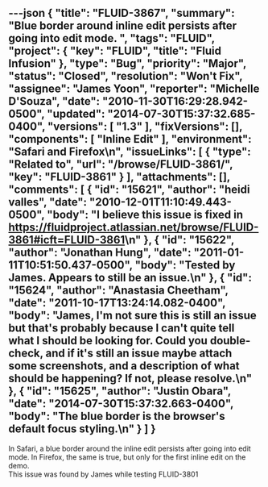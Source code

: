 ---json
{
  "title": "FLUID-3867",
  "summary": "Blue border around inline edit persists after going into edit mode. ",
  "tags": "FLUID",
  "project": {
    "key": "FLUID",
    "title": "Fluid Infusion"
  },
  "type": "Bug",
  "priority": "Major",
  "status": "Closed",
  "resolution": "Won't Fix",
  "assignee": "James Yoon",
  "reporter": "Michelle D'Souza",
  "date": "2010-11-30T16:29:28.942-0500",
  "updated": "2014-07-30T15:37:32.685-0400",
  "versions": [
    "1.3"
  ],
  "fixVersions": [],
  "components": [
    "Inline Edit"
  ],
  "environment": "Safari and Firefox\n",
  "issueLinks": [
    {
      "type": "Related to",
      "url": "/browse/FLUID-3861/",
      "key": "FLUID-3861"
    }
  ],
  "attachments": [],
  "comments": [
    {
      "id": "15621",
      "author": "heidi valles",
      "date": "2010-12-01T11:10:49.443-0500",
      "body": "I believe this issue is fixed in <https://fluidproject.atlassian.net/browse/FLUID-3861#icft=FLUID-3861>\n"
    },
    {
      "id": "15622",
      "author": "Jonathan Hung",
      "date": "2011-01-11T10:51:50.437-0500",
      "body": "Tested by James. Appears to still be an issue.\n"
    },
    {
      "id": "15624",
      "author": "Anastasia Cheetham",
      "date": "2011-10-17T13:24:14.082-0400",
      "body": "James, I'm not sure this is still an issue but that's probably because I can't quite tell what I should be looking for. Could you double-check, and if it's still an issue maybe attach some screenshots, and a description of what should be happening? If not, please resolve.\n"
    },
    {
      "id": "15625",
      "author": "Justin Obara",
      "date": "2014-07-30T15:37:32.663-0400",
      "body": "The blue border is the browser's default focus styling.\n"
    }
  ]
}
---
In Safari, a blue border around the inline edit persists after going into edit mode. In Firefox, the same is true, but only for the first inline edit on the demo. \
This issue was found by James while testing FLUID-3801

        
